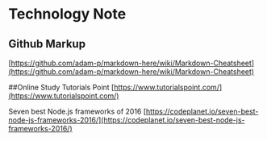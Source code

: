 # Technology Note

## Github Markup

[https://github.com/adam-p/markdown-here/wiki/Markdown-Cheatsheet](https://github.com/adam-p/markdown-here/wiki/Markdown-Cheatsheet)

##Online Study
Tutorials Point
[https://www.tutorialspoint.com/](https://www.tutorialspoint.com/)

Seven best Node.js frameworks of 2016
[https://codeplanet.io/seven-best-node-js-frameworks-2016/](https://codeplanet.io/seven-best-node-js-frameworks-2016/)
